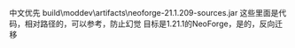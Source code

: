 中文优先
build\moddev\artifacts\neoforge-21.1.209-sources.jar
这些里面是代码，相对路径的，可以参考，防止幻觉
目标是1.21.1的NeoForge，是的，反向迁移